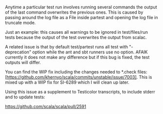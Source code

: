 Anytime a particular test run involves running several commands the output of the last command overwrites the previous ones. This is caused by passing around the log file as a File inside partest and opening the log file in truncate mode.

Just an example: this causes all warnings to be ignored in test/files/run tests because the output of the test overwrites the output from scalac.

A related issue is that by default test/partest runs all test with "-deprecation" option while the ant and sbt runners use no option. AFAIK currently it does not make any difference but if this bug is fixed, the test outputs will differ.

You can find the WIP fix including the changes needed to *.check files: [https://github.com/khernyo/scala/commits/unstable/issue/7003]. This is mixed up with a WIP fix for SI-6289 which I will clean up later.

Using this issue as a supplement to Testicolor transcripts, to include stderr and to update tests:

https://github.com/scala/scala/pull/2591
